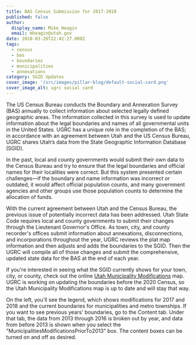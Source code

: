 ```yaml
---
title: BAS Census Submission for 2017-2018
published: false
author:
  display_name: Mike Heagin
  email: mheagin@utah.gov
date: 2018-03-26T22:42:27.000Z
tags:
  - census
  - bas
  - boundaries
  - municipalities
  - annexations
category: SGID Updates
cover_image: '/src/images/pillar-blog/default-social-card.png'
cover_image_alt: ugrc social card
---
```


The US Census Bureau conducts the Boundary and Annexation Survey (BAS) annually to collect information about selected legally defined geographic areas. The information collected in this survey is used to update information about the legal boundaries and names of all governmental units in the United States. UGRC has a unique role in the completion of the BAS; in accordance with an agreement between Utah and the US Census Bureau, UGRC shares Utah’s data from the State Geographic Information Database (SGID).

In the past, local and county governments would submit their own data to the Census Bureau and try to ensure that the legal boundaries and official names for their localities were correct. But this system presented certain challenges&mdash;if the boundary and name information was incorrect or outdated, it would affect official population counts, and many government agencies and other groups use those population counts to determine the allocation of funds.

With the current agreement between Utah and the Census Bureau, the previous issue of potentially incorrect data has been addressed. Utah State Code requires local and county governments to submit their changes through the Lieutenant Governor's Office. As town, city, and county recorder's offices submit information about annexations, disconnections, and incorporations throughout the year, UGRC reviews the plat map information and then adjusts and adds the boundaries to the SGID. Then the UGRC will compile all of those changes and submit the comprehensive, updated state data for the BAS at the end of each year.

If you're interested in seeing what the SGID currently shows for your town, city, or county, check out the online [Utah Municipality Modifications](http://www.arcgis.com/home/webmap/viewer.html?webmap=c5ab7e0fcd514f1a9db6b8dad55bba63) map. UGRC is working on updating the boundaries before the 2020 Census, so the Utah Municipality Modifications map is up to date and will stay that way.

On the left, you'll see the legend, which shows modifications for 2017 and 2018 and the current boundaries for municipalities and metro townships. If you want to see previous years' boundaries, go to the Content tab. Under that tab, the data from 2013 through 2016 is broken out by year, and data from before 2013 is shown when you select the "MunicipalitiesModificationsPriorTo2013" box. The content boxes can be turned on and off as desired.
